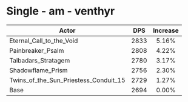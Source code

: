 # Single - am - venthyr
| Actor | DPS | Increase |
|---|:---:|:---:|
|Eternal_Call_to_the_Void|2833|5.16%|
|Painbreaker_Psalm|2808|4.22%|
|Talbadars_Stratagem|2780|3.17%|
|Shadowflame_Prism|2756|2.30%|
|Twins_of_the_Sun_Priestess_Conduit_15|2729|1.27%|
|Base|2694|0.00%|
